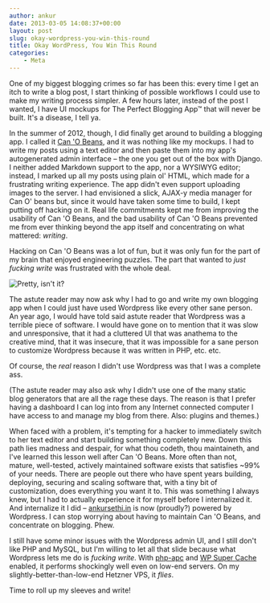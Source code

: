 ```yaml
---
author: ankur
date: 2013-03-05 14:08:37+00:00
layout: post
slug: okay-wordpress-you-win-this-round
title: Okay WordPress, You Win This Round
categories:
    - Meta
---
```


One of my biggest blogging crimes so far has been this: every time I get an itch to write a blog post, I start thinking of possible workflows I could use to make my writing process simpler. A few hours later, instead of the post I wanted, I have UI mockups for The Perfect Blogging App™ that will never be built. It's a disease, I tell ya.

In the summer of 2012, though, I did finally get around to building a blogging app. I called it [Can 'O Beans](http://github.com/GeneralMaximus/can_o_beans), and it was nothing like my mockups. I had to write my posts using a text editor and then paste them into my app's autogenerated admin interface – the one you get out of the box with Django. I neither added Markdown support to the app, nor a WYSIWYG editor; instead, I marked up all my posts using plain ol' HTML, which made for a frustrating writing experience. The app didn't even support uploading images to the server. I had envisioned a slick, AJAX-y media manager for Can O' beans but, since it would have taken some time to build, I kept putting off hacking on it. Real life commitments kept me from improving the usability of Can 'O Beans, and the bad usability of Can 'O Beans prevented me from ever thinking beyond the app itself and concentrating on what mattered: _writing_.

Hacking on Can 'O Beans was a lot of fun, but it was only fun for the part of my brain that enjoyed engineering puzzles. The part that wanted to _just fucking write_ was frustrated with the whole deal.

![Pretty, isn't it?]({{site.url}}/images/Screen-Shot-2013-03-04-at-12.48.05-.png)

The astute reader may now ask why I had to go and write my own blogging app when I could just have used Wordpress like every other sane person. An year ago, I would have told said astute reader that Wordpress was a terrible piece of software. I would have gone on to mention that it was slow and unresponsive, that it had a cluttered UI that was anathema to the creative mind, that it was insecure, that it was impossible for a sane person to customize Wordpress because it was written in PHP, etc. etc.

Of course, the _real_ reason I didn't use Wordpress was that I was a complete ass.

(The astute reader may also ask why I didn't use one of the many static blog generators that are all the rage these days. The reason is that I prefer having a dashboard I can log into from any Internet connected computer I have access to and manage my blog from there. Also: plugins and themes.)

When faced with a problem, it's tempting for a hacker to immediately switch to her text editor and start building something completely new. Down this path lies madness and despair, for what thou codeth, thou maintaineth, and I've learned this lesson well after Can 'O Beans. More often than not, mature, well-tested, actively maintained software exists that satisfies ~99% of your needs. There are people out there who have spent years building, deploying, securing and scaling software that, with a tiny bit of customization, does everything you want it to. This was something I always knew, but I had to actually experience it for myself before I internalized it. And internalize it I did – [ankursethi.in](http://ankursethi.in) is now (proudly?) powered by Wordpress. I can stop worrying about having to maintain Can 'O Beans, and concentrate on blogging. Phew.

I still have some minor issues with the Wordpress admin UI, and I still don't like PHP and MySQL, but I'm willing to let all that slide because what Wordpress lets me do is _fucking write_. With [php-apc](http://php.net/manual/en/book.apc.php) and [WP Super Cache](http://wordpress.org/extend/plugins/wp-super-cache/) enabled, it performs shockingly well even on low-end servers. On my slightly-better-than-low-end Hetzner VPS, it _flies_.

Time to roll up my sleeves and write!
